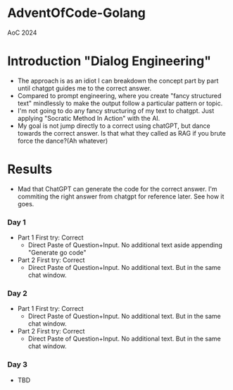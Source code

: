 # AdventOfCode-Golang
AoC 2024

# Introduction "Dialog Engineering"
- The approach is as an idiot I can breakdown the concept part by part until chatgpt guides me to the correct answer.
- Compared to prompt engineering, where you create "fancy structured text" mindlessly to make the output follow a particular pattern or topic.
- I'm not going to do any fancy structuring of my text to chatgpt. Just applying "Socratic Method In Action" with the AI.
- My goal is not jump directly to a correct using chatGPT, but dance towards the correct answer. Is that what they called as RAG if you brute force the dance?(Ah whatever)

# Results
- Mad that ChatGPT can generate the code for the correct answer. I'm commiting the right answer from chatgpt for reference later. See how it goes.

### Day 1
- Part 1 First try: Correct
  - Direct Paste of Question+Input. No additional text aside appending "Generate go code" 
- Part 2 First try: Correct  
  - Direct Paste of Question+Input. No additional text. But in the same chat window.

### Day 2
- Part 1 First try: Correct  
  - Direct Paste of Question+Input. No additional text. But in the same chat window.
- Part 2 First try: Correct  
  - Direct Paste of Question+Input. No additional text. But in the same chat window.

### Day 3 
- TBD  
